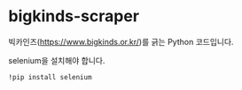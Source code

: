 # bigkinds-scraper
빅카인즈(https://www.bigkinds.or.kr/)를 긁는 Python 코드입니다.

selenium을 설치해야 합니다.
```
!pip install selenium
```
